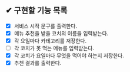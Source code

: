 ## ✔ 구현할 기능 목록

- [x] 서비스 시작 문구를 출력한다.
- [x] 메뉴 추천을 받을 코치의 이름을 입력받는다.
- [x] 각 요일마다 카테고리를 저장한다.
- [ ] 각 코치가 못 먹는 메뉴를 입력받는다.
- [x] 각 코치가 요일마다 무엇을 먹어야 하는지 저장한다.
- [x] 추천 결과를 출력한다.
